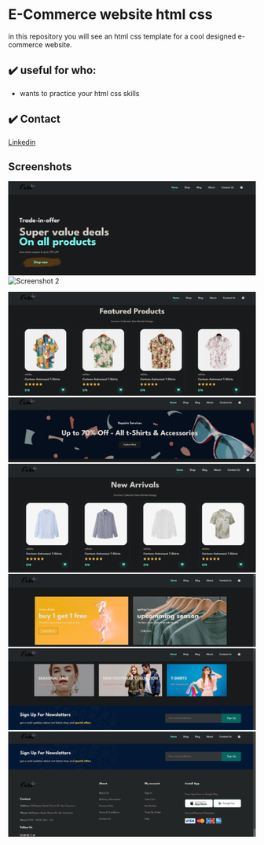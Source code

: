 # E-Commerce website html css

in this repository you will see an html css template for a cool designed e-commerce website.

## :heavy_check_mark: useful for who:

-   wants to practice your html css skills

## :heavy_check_mark: Contact 

 [Linkedin](https://www.linkedin.com/in/junayed-bin-karim-47b755270/)

## Screenshots

![Screenshot 1](images/photos/Screenshot%201.png)
![Screenshot 2](images/photos/Screenshot_2.png)

![Screenshot 3](images/photos/Screenshot%203.png)
![Screenshot 5](images/photos/Screenshot%205.png)
![Screenshot 6](images/photos/Screenshot%206.png)
![Screenshot 7](images/photos/Screenshot%207.png)
![Screenshot 8](images/photos/Screenshot%208.png)
![Screenshot 9](images/photos/Screenshot%209.png)
